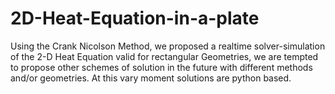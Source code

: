 # 2D-Heat-Equation-in-a-plate
Using the Crank Nicolson Method, we proposed a realtime solver-simulation of the 2-D Heat Equation valid for rectangular Geometries, we are tempted to propose other schemes of solution in the future with different methods and/or geometries. At this vary moment solutions are python based.
